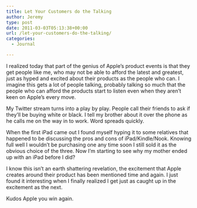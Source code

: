 ```yaml
---
title: Let Your Customers do the Talking
author: Jeremy
type: post
date: 2011-03-03T05:13:38+00:00
url: /let-your-customers-do-the-talking/
categories:
  - Journal

---
```

I realized today that part of the genius of Apple&#8217;s product events is that they get people like me, who may not be able to afford the latest and greatest, just as hyped and excited about their products as the people who can. I imagine this gets a lot of people talking, probably talking so much that the people who can afford the products start to listen even when they aren&#8217;t keen on Apple&#8217;s every move.

My Twitter stream turns into a play by play. People call their friends to ask if they&#8217;ll be buying white or black. I tell my brother about it over the phone as he calls me on the way in to work. Word spreads quickly.

When the first iPad came out I found myself hyping it to some relatives that happened to be discussing the pros and cons of iPad/Kindle/Nook. Knowing full well I wouldn&#8217;t be purchasing one any time soon I still sold it as the obvious choice of the three. Now I&#8217;m starting to see why my mother ended up with an iPad before I did?

I know this isn&#8217;t an earth shattering revelation, the excitement that Apple creates around their product has been mentioned time and again. I just found it interesting when I finally realized I get just as caught up in the excitement as the next.

Kudos Apple you win again.